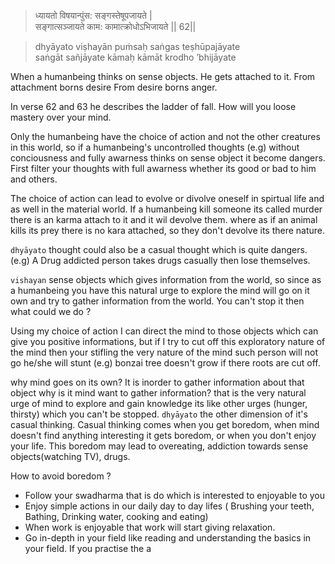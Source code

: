 

>ध्यायतो विषयान्पुंस: सङ्गस्तेषूपजायते |   
सङ्गात्सञ्जायते काम: कामात्क्रोधोऽभिजायते || 62||

>dhyāyato viṣhayān puṁsaḥ saṅgas teṣhūpajāyate  
saṅgāt sañjāyate kāmaḥ kāmāt krodho ’bhijāyate

When a humanbeing thinks on sense objects.
He gets attached to it. From attachment borns desire
From desire borns anger.

In verse 62 and 63 he describes the ladder of fall. How will you loose mastery over your mind.

Only the humanbeing have the choice of action and not the other creatures in this world, so if a humanbeing's uncontrolled thoughts 
(e.g) without conciousness and fully awarness thinks on sense object it become dangers. First filter your thoughts with full awarness whether its good or bad to him and others. 

The choice of action can lead to evolve or divolve oneself in spirtual life and as well in the material world. If a humanbeing kill someone its called murder there is an karma attach to it and it wil devolve them. where as if an animal kills its prey there is no kara attached, so they don't devolve its there nature.

`dhyāyato` thought could also be a casual thought which is quite dangers.(e.g) A Drug addicted person takes drugs casually then lose themselves.

`vishayan` sense objects which gives information from the world, so since as a humanbeing you have this natural urge to explore the mind will go on it own and try to gather information from the world. You can't stop it then what could we do ?

Using my choice of action I can direct the mind to those objects which can give you positive informations, but if I try to cut off this exploratory nature of the mind then your stifling the very nature of the mind such person will not go he/she will stunt (e.g) bonzai tree doesn't grow if there roots are cut off.

why mind goes on its own? It is inorder to gather information about that object 
why is it mind want to gather information? that is the very natural urge of mind to explore and gain knowledge its like other urges (hunger, thirsty) which you can't be stopped.
`dhyāyato` the other dimension of it's casual thinking. Casual thinking comes when you get boredom, when mind doesn't find anything interesting
it gets boredom, or when you don't enjoy your life. This boredom may lead to overeating, addiction towards sense objects(watching TV), drugs. 

How to avoid boredom ?
- Follow your swadharma that is do which is interested to enjoyable to you
- Enjoy simple actions in our daily day to day lifes ( Brushing your teeth, Bathing, Drinking water, cooking and eating)
- When work is enjoyable that work will start giving relaxation.
- Go in-depth in your field like reading and understanding  the basics in your field. 
If you practise the a



<!--stackedit_data:
eyJoaXN0b3J5IjpbMTg5NjY1NTE1NywtMjEwMTk3OThdfQ==
-->